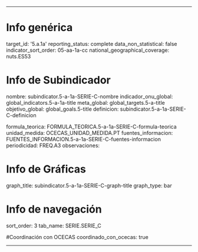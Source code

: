 ---

# Info genérica
target_id: '5.a.1a'
reporting_status: complete
data_non_statistical: false
indicator_sort_order: 05-aa-1a-cc
national_geographical_coverage: nuts.ES53

# Info de Subindicador
nombre: subindicator.5-a-1a-SERIE-C-nombre
indicador_onu_global: global_indicators.5-a-1a-title
meta_global: global_targets.5-a-title
objetivo_global: global_goals.5-title
definicion: subindicator.5-a-1a-SERIE-C-definicion

formula_teorica: FORMULA_TEORICA.5-a-1a-SERIE-C-formula-teorica
unidad_medida: OCECAS_UNIDAD_MEDIDA.PT
fuentes_informacion: FUENTES_INFORMACION.5-a-1a-SERIE-C-fuentes-informacion
periodicidad: FREQ.A3
observaciones:

# Info de Gráficas
graph_title: subindicator.5-a-1a-SERIE-C-graph-title
graph_type: bar

# Info de navegación
sort_order: 3
tab_name: SERIE.SERIE_C

#Coordinación con OCECAS
coordinado_con_ocecas: true

---